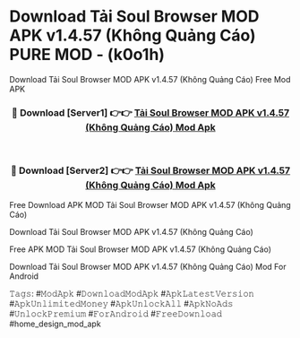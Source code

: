# Download Tải Soul Browser MOD APK v1.4.57 (Không Quảng Cáo) PURE MOD - (k0o1h)
Download Tải Soul Browser MOD APK v1.4.57 (Không Quảng Cáo) Free Mod APK

<div align="center">
<h3>🔴 Download [Server1] 👉👉 <a href="https://apk-comot.site?title=Tải_Soul_Browser_MOD_APK_v1.4.57_(Không_Quảng_Cáo)">Tải Soul Browser MOD APK v1.4.57 (Không Quảng Cáo) Mod Apk</a></h3><br>

<h3>🔴 Download [Server2] 👉👉 <a href="https://apk-comot.site?title=Tải_Soul_Browser_MOD_APK_v1.4.57_(Không_Quảng_Cáo)">Tải Soul Browser MOD APK v1.4.57 (Không Quảng Cáo) Mod Apk</a></h3>
</div>


Free Download APK MOD Tải Soul Browser MOD APK v1.4.57 (Không Quảng Cáo)

Download Tải Soul Browser MOD APK v1.4.57 (Không Quảng Cáo) 

Free APK MOD Tải Soul Browser MOD APK v1.4.57 (Không Quảng Cáo) 

Download Tải Soul Browser MOD APK v1.4.57 (Không Quảng Cáo) Mod For Android

𝚃𝚊𝚐𝚜: #𝙼𝚘𝚍𝙰𝚙𝚔 #𝙳𝚘𝚠𝚗𝚕𝚘𝚊𝚍𝙼𝚘𝚍𝙰𝚙𝚔 #𝙰𝚙𝚔𝙻𝚊𝚝𝚎𝚜𝚝𝚅𝚎𝚛𝚜𝚒𝚘𝚗 #𝙰𝚙𝚔𝚄𝚗𝚕𝚒𝚖𝚒𝚝𝚎𝚍𝙼𝚘𝚗𝚎𝚢 #𝙰𝚙𝚔𝚄𝚗𝚕𝚘𝚌𝚔𝙰𝚕𝚕 #𝙰𝚙𝚔𝙽𝚘𝙰𝚍𝚜 #𝚄𝚗𝚕𝚘𝚌𝚔𝙿𝚛𝚎𝚖𝚒𝚞𝚖 #𝙵𝚘𝚛𝙰𝚗𝚍𝚛𝚘𝚒𝚍 #𝙵𝚛𝚎𝚎𝙳𝚘𝚠𝚗𝚕𝚘𝚊𝚍 #home_design_mod_apk
